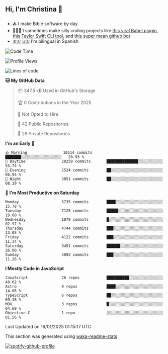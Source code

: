 ## Hi, I'm Christina 👋

- ⛪️ I make Bible software by day
- 👩🏼‍💻 I sometimes make silly coding projects like [this viral Babel plugin](https://www.instagram.com/reel/Cxvwz76vBus/), [this Taylor Swift CLI tool](https://github.com/christina-de-martinez/swift-commits), and [this super mean github bot](https://github.com/christina-de-martinez/roast-my-code)
- 🇪🇸 🇺🇸 I'm bilingual in Spanish

<!--START_SECTION:waka-->
![Code Time](http://img.shields.io/badge/Code%20Time-62%20hrs%2041%20mins-blue)

![Profile Views](http://img.shields.io/badge/Profile%20Views-12-blue)

![Lines of code](https://img.shields.io/badge/From%20Hello%20World%20I%27ve%20Written-23.4%20million%20lines%20of%20code-blue)

**🐱 My GitHub Data** 

> 📦 347.5 kB Used in GitHub's Storage 
 > 
> 🏆 0 Contributions in the Year 2025
 > 
> 🚫 Not Opted to Hire
 > 
> 📜 42 Public Repositories 
 > 
> 🔑 29 Private Repositories 
 > 
**I'm an Early 🐤** 

```text
🌞 Morning                10514 commits       ███████░░░░░░░░░░░░░░░░░░   28.93 % 
🌆 Daytime                20259 commits       ██████████████░░░░░░░░░░░   55.74 % 
🌃 Evening                2524 commits        ██░░░░░░░░░░░░░░░░░░░░░░░   06.94 % 
🌙 Night                  3051 commits        ██░░░░░░░░░░░░░░░░░░░░░░░   08.39 % 
```
📅 **I'm Most Productive on Saturday** 

```text
Monday                   5735 commits        ████░░░░░░░░░░░░░░░░░░░░░   15.78 % 
Tuesday                  7125 commits        █████░░░░░░░░░░░░░░░░░░░░   19.60 % 
Wednesday                1079 commits        █░░░░░░░░░░░░░░░░░░░░░░░░   02.97 % 
Thursday                 4744 commits        ███░░░░░░░░░░░░░░░░░░░░░░   13.05 % 
Friday                   4122 commits        ███░░░░░░░░░░░░░░░░░░░░░░   11.34 % 
Saturday                 9451 commits        ██████░░░░░░░░░░░░░░░░░░░   26.00 % 
Sunday                   4092 commits        ███░░░░░░░░░░░░░░░░░░░░░░   11.26 % 
```


**I Mostly Code in JavaScript** 

```text
JavaScript               26 repos            ██████████░░░░░░░░░░░░░░░   40.62 % 
Astro                    9 repos             ████░░░░░░░░░░░░░░░░░░░░░   14.06 % 
TypeScript               6 repos             ██░░░░░░░░░░░░░░░░░░░░░░░   09.38 % 
MDX                      3 repos             █░░░░░░░░░░░░░░░░░░░░░░░░   04.69 % 
Objective-C              1 repo              ░░░░░░░░░░░░░░░░░░░░░░░░░   01.56 % 
```




 Last Updated on 16/01/2025 01:15:17 UTC
<!--END_SECTION:waka-->

This section was generated using [waka-readme-stats](https://github.com/anmol098/waka-readme-stats)

[![spotify-github-profile](https://spotify-github-profile.kittinanx.com/api/view?uid=1228436873&cover_image=true&theme=default&show_offline=false&background_color=121212&interchange=false&bar_color=53b14f&bar_color_cover=false)](https://spotify-github-profile.kittinanx.com/api/view?uid=1228436873&redirect=true)